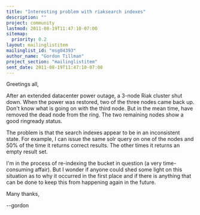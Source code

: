 ```yaml
---
title: "Interesting problem with riaksearch indexes"
description: ""
project: community
lastmod: 2011-08-19T11:47:10-07:00
sitemap:
  priority: 0.2
layout: mailinglistitem
mailinglist_id: "msg04393"
author_name: "Gordon Tillman"
project_section: "mailinglistitem"
sent_date: 2011-08-19T11:47:10-07:00
---
```



Greetings all,

After an extended datacenter power outage, a 3-node Riak cluster shut down. 
When the power was restored, two of the three nodes came back up. Don't know 
what is going on with the third node. But in the mean time, have removed the 
dead node from the ring. The two remaining nodes show a good ringready status.

The problem is that the search indexes appear to be in an inconsistent state. 
For example, I can issue the same solr query on one of the nodes and 50% of the 
time it returns correct results. The other times it returns an empty result 
set.

I'm in the process of re-indexing the bucket in question (a very time-consuming 
affair). But I wonder if anyone could shed some light on this situation as to 
why it occurred in the first place and if there is anything that can be done to 
keep this from happening again in the future.

Many thanks,

--gordon
